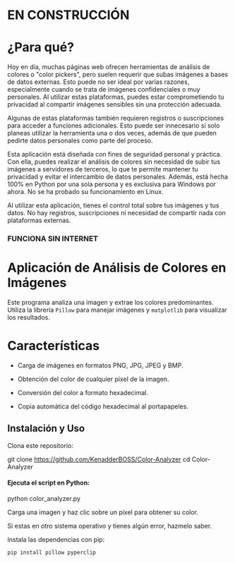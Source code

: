# EN CONSTRUCCIÓN

# ¿Para qué?
Hoy en día, muchas páginas web ofrecen herramientas de análisis de colores o "color pickers", pero suelen requerir que subas imágenes a bases de datos externas. Esto puede no ser ideal por varias razones, especialmente cuando se trata de imágenes confidenciales o muy personales. Al utilizar estas plataformas, puedes estar comprometiendo tu privacidad al compartir imágenes sensibles sin una protección adecuada.

Algunas de estas plataformas también requieren registros o suscripciones para acceder a funciones adicionales. Esto puede ser innecesario si solo planeas utilizar la herramienta una o dos veces, además de que pueden pedirte datos personales como parte del proceso.

Esta aplicación está diseñada con fines de seguridad personal y práctica. Con ella, puedes realizar el análisis de colores sin necesidad de subir tus imágenes a servidores de terceros, lo que te permite mantener tu privacidad y evitar el intercambio de datos personales. Además, está hecha 100% en Python por una sola persona y es exclusiva para Windows por ahora. No se ha probado su funcionamiento en Linux.

Al utilizar esta aplicación, tienes el control total sobre tus imágenes y tus datos. No hay registros, suscripciones ni necesidad de compartir nada con plataformas externas.

### FUNCIONA SIN INTERNET

# Aplicación de Análisis de Colores en Imágenes

Este programa analiza una imagen y extrae los colores predominantes. Utiliza la librería `Pillow` para manejar imágenes y `matplotlib` para visualizar los resultados.

# Características

+ Carga de imágenes en formatos PNG, JPG, JPEG y BMP.

+ Obtención del color de cualquier píxel de la imagen.

+ Conversión del color a formato hexadecimal.

+ Copia automática del código hexadecimal al portapapeles.

## Instalación y Uso

Clona este repositorio:

git clone https://github.com/KenadderBOSS/Color-Analyzer
cd Color-Analyzer

#### Ejecuta el script en Python:

python color_analyzer.py

Carga una imagen y haz clic sobre un píxel para obtener su color.

Si estas en otro sistema operativo y tienes algún error, hazmelo saber.

Instala las dependencias con pip:

```bash
pip install pillow pyperclip

